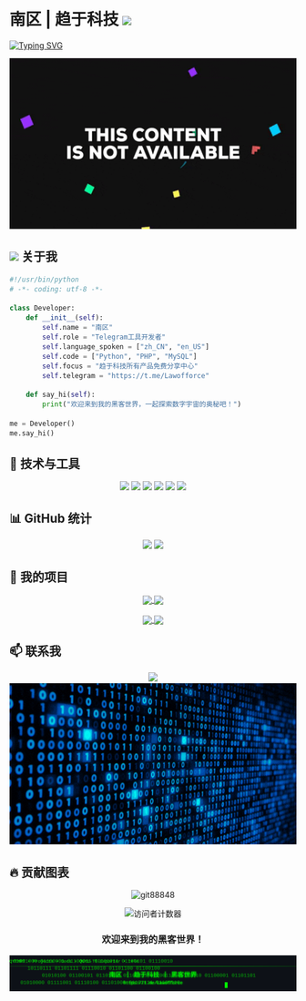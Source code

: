 # 南区 | 趋于科技 <img src="https://media.giphy.com/media/WUlplcMpOCEmTGBtBW/giphy.gif" width="40"> 

[![Typing SVG](https://readme-typing-svg.herokuapp.com?font=Fira+Code&pause=1000&color=00F723&random=false&width=435&lines=%E4%B8%80%E4%B8%AA%E5%BC%BA%E5%A4%A7%E7%9A%84+Telegram+%E5%B7%A5%E5%85%B7%E5%BC%80%E5%8F%91%E8%80%85;%E8%B6%8B%E4%BA%8E%E7%A7%91%E6%8A%80%E6%89%80%E6%9C%89%E4%BA%A7%E5%93%81%E5%85%8D%E8%B4%B9%E5%88%86%E4%BA%AB%E4%B8%AD%E5%BF%83;%E6%AC%A2%E8%BF%8E%E6%9D%A5%E5%88%B0%E6%88%91%E7%9A%84%E9%BB%91%E5%AE%A2%E4%B8%96%E7%95%8C)](https://git.io/typing-svg)

<div align="center">
  <img src="https://github.com/git88848/git88848/raw/main/assets/matrix.gif" alt="黑客矩阵" width="800" height="300">
</div>

## <img src="https://media.giphy.com/media/VgCDAzcKvsR6OM0uWg/giphy.gif" width="50"> 关于我

```python
#!/usr/bin/python
# -*- coding: utf-8 -*-

class Developer:
    def __init__(self):
        self.name = "南区"
        self.role = "Telegram工具开发者"
        self.language_spoken = ["zh_CN", "en_US"]
        self.code = ["Python", "PHP", "MySQL"]
        self.focus = "趋于科技所有产品免费分享中心"
        self.telegram = "https://t.me/Lawofforce"
        
    def say_hi(self):
        print("欢迎来到我的黑客世界，一起探索数字宇宙的奥秘吧！")

me = Developer()
me.say_hi()
```

## 🔧 技术与工具

<div align="center">
  <img src="https://img.shields.io/badge/-Python-black?style=flat-square&logo=Python" />
  <img src="https://img.shields.io/badge/-PHP-black?style=flat-square&logo=PHP" />
  <img src="https://img.shields.io/badge/-MySQL-black?style=flat-square&logo=MySQL" />
  <img src="https://img.shields.io/badge/-Git-black?style=flat-square&logo=git" />
  <img src="https://img.shields.io/badge/-GitHub-181717?style=flat-square&logo=github" />
  <img src="https://img.shields.io/badge/-Telegram-black?style=flat-square&logo=Telegram" />
</div>

## 📊 GitHub 统计

<div align="center">
  <img height="180em" src="https://github-readme-stats.vercel.app/api?username=git88848&show_icons=true&theme=radical&include_all_commits=true&count_private=true"/>
  <img height="180em" src="https://github-readme-stats.vercel.app/api/top-langs/?username=git88848&layout=compact&langs_count=7&theme=radical"/>
</div>

## 🚀 我的项目

<div align="center">
  <a href="https://github.com/git88848/QYTMRT">
    <img align="center" src="https://github-readme-stats.vercel.app/api/pin/?username=git88848&repo=QYTMRT&theme=radical" />
  </a>
  <a href="https://github.com/git88848/QUYU-TG-Exporter">
    <img align="center" src="https://github-readme-stats.vercel.app/api/pin/?username=git88848&repo=QUYU-TG-Exporter&theme=radical" />
  </a>
</div>
<br>
<div align="center">
  <a href="https://github.com/git88848/Projects">
    <img align="center" src="https://github-readme-stats.vercel.app/api/pin/?username=git88848&repo=Projects&theme=radical" />
  </a>
  <a href="https://github.com/git88848/Docs">
    <img align="center" src="https://github-readme-stats.vercel.app/api/pin/?username=git88848&repo=Docs&theme=radical" />
  </a>
</div>

## 📫 联系我

<div align="center">
  <a href="https://t.me/Lawofforce" target="_blank">
    <img src="https://img.shields.io/badge/Telegram-2CA5E0?style=for-the-badge&logo=telegram&logoColor=white" target="_blank">
  </a>
</div>

<div align="center">
  <img src="https://github.com/git88848/git88848/raw/main/assets/hacker_terminal.gif" alt="黑客终端" width="800">
</div>

## 🔥 贡献图表

<div align="center">
  <img src="https://github-readme-streak-stats.herokuapp.com/?user=git88848&theme=radical" alt="git88848" />
</div>

<div align="center">
  
  ![访问者计数器](https://profile-counter.glitch.me/git88848/count.svg)
  
  ### 欢迎来到我的黑客世界！
  
  <img src="https://raw.githubusercontent.com/git88848/git88848/main/assets/footer.svg" alt="页脚" width="800">
</div>
